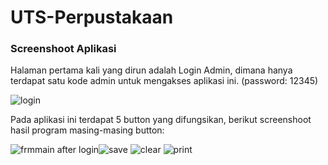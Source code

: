 # UTS-Perpustakaan
### Screenshoot Aplikasi
Halaman pertama kali yang dirun adalah Login Admin, dimana hanya terdapat satu kode admin untuk mengakses aplikasi ini. (password: 12345)

![login](https://cloud.githubusercontent.com/assets/22098189/24047258/bee6a816-0b57-11e7-8908-d26aa4d6bc31.JPG)

Pada aplikasi ini terdapat 5 button yang difungsikan, berikut screenshoot hasil program masing-masing button:

![frmmain after login](https://cloud.githubusercontent.com/assets/22098189/24047270/c371afc0-0b57-11e7-99bf-555ee2ef15c2.JPG)![save](https://cloud.githubusercontent.com/assets/22098189/24047267/c2cb7286-0b57-11e7-8d4c-4b50f487fe70.JPG)
![clear](https://cloud.githubusercontent.com/assets/22098189/24053184/c9e30242-0b6a-11e7-98c3-29339068495d.JPG)
![print](https://cloud.githubusercontent.com/assets/22098189/24047407/2a002ac8-0b58-11e7-8977-79b0721911ba.JPG)
